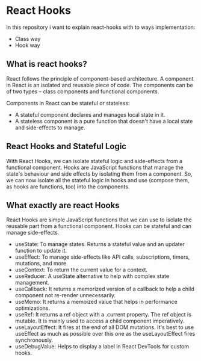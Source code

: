 
# React Hooks

In this repository i want to explain react-hooks with to ways implementation:

- Class way
- Hook way



## What is react hooks?

React follows the principle of component-based architecture. A component in React is an isolated and reusable piece of code. The components can be of two types – class components and functional components.

Components in React can be stateful or stateless:

* A stateful component declares and manages local state in it.
* A stateless component is a pure function that doesn't have a local state and side-effects to manage.


## React Hooks and Stateful Logic

With React Hooks, we can isolate stateful logic and side-effects from a functional component. Hooks are JavaScript functions that manage the state's behaviour and side effects by isolating them from a component.
So, we can now isolate all the stateful logic in hooks and use (compose them, as hooks are functions, too) into the components.

## What exactly are react Hooks

React Hooks are simple JavaScript functions that we can use to isolate the reusable part from a functional component. Hooks can be stateful and can manage side-effects.

* useState: To manage states. Returns a stateful value and an updater function to update it.
* useEffect: To manage side-effects like API calls, subscriptions, timers, mutations, and more.
* useContext: To return the current value for a context.
* useReducer: A useState alternative to help with complex state management.
* useCallback: It returns a memorized version of a callback to help a child component not re-render unnecessarily.
* useMemo: It returns a memoized value that helps in performance optimizations.
* useRef: It returns a ref object with a .current property. The ref object is mutable. It is mainly used to access a child component imperatively.
* useLayoutEffect: It fires at the end of all DOM mutations. It's best to use useEffect as much as possible over this one as the useLayoutEffect fires synchronously.
* useDebugValue: Helps to display a label in React DevTools for custom hooks.
